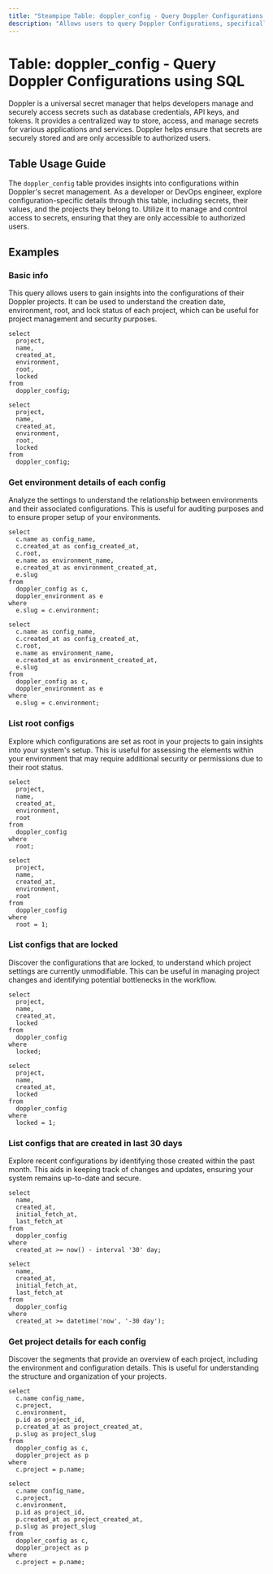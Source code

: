 ```yaml
---
title: "Steampipe Table: doppler_config - Query Doppler Configurations using SQL"
description: "Allows users to query Doppler Configurations, specifically the details of the secrets and their respective projects, providing insights into secret management and access control."
---
```


# Table: doppler_config - Query Doppler Configurations using SQL

Doppler is a universal secret manager that helps developers manage and securely access secrets such as database credentials, API keys, and tokens. It provides a centralized way to store, access, and manage secrets for various applications and services. Doppler helps ensure that secrets are securely stored and are only accessible to authorized users.

## Table Usage Guide

The `doppler_config` table provides insights into configurations within Doppler's secret management. As a developer or DevOps engineer, explore configuration-specific details through this table, including secrets, their values, and the projects they belong to. Utilize it to manage and control access to secrets, ensuring that they are only accessible to authorized users.

## Examples

### Basic info
This query allows users to gain insights into the configurations of their Doppler projects. It can be used to understand the creation date, environment, root, and lock status of each project, which can be useful for project management and security purposes.

```sql+postgres
select
  project,
  name,
  created_at,
  environment,
  root,
  locked
from
  doppler_config;
```

```sql+sqlite
select
  project,
  name,
  created_at,
  environment,
  root,
  locked
from
  doppler_config;
```

### Get environment details of each config
Analyze the settings to understand the relationship between environments and their associated configurations. This is useful for auditing purposes and to ensure proper setup of your environments.

```sql+postgres
select
  c.name as config_name,
  c.created_at as config_created_at,
  c.root,
  e.name as environment_name,
  e.created_at as environment_created_at,
  e.slug
from
  doppler_config as c,
  doppler_environment as e
where
  e.slug = c.environment;
```

```sql+sqlite
select
  c.name as config_name,
  c.created_at as config_created_at,
  c.root,
  e.name as environment_name,
  e.created_at as environment_created_at,
  e.slug
from
  doppler_config as c,
  doppler_environment as e
where
  e.slug = c.environment;
```

### List root configs
Explore which configurations are set as root in your projects to gain insights into your system's setup. This is useful for assessing the elements within your environment that may require additional security or permissions due to their root status.

```sql+postgres
select
  project,
  name,
  created_at,
  environment,
  root
from
  doppler_config
where
  root;
```

```sql+sqlite
select
  project,
  name,
  created_at,
  environment,
  root
from
  doppler_config
where
  root = 1;
```

### List configs that are locked
Discover the configurations that are locked, to understand which project settings are currently unmodifiable. This can be useful in managing project changes and identifying potential bottlenecks in the workflow.

```sql+postgres
select
  project,
  name,
  created_at,
  locked
from
  doppler_config
where
  locked;
```

```sql+sqlite
select
  project,
  name,
  created_at,
  locked
from
  doppler_config
where
  locked = 1;
```

### List configs that are created in last 30 days
Explore recent configurations by identifying those created within the past month. This aids in keeping track of changes and updates, ensuring your system remains up-to-date and secure.

```sql+postgres
select
  name,
  created_at,
  initial_fetch_at,
  last_fetch_at
from
  doppler_config
where
  created_at >= now() - interval '30' day;
```

```sql+sqlite
select
  name,
  created_at,
  initial_fetch_at,
  last_fetch_at
from
  doppler_config
where
  created_at >= datetime('now', '-30 day');
```

### Get project details for each config
Discover the segments that provide an overview of each project, including the environment and configuration details. This is useful for understanding the structure and organization of your projects.

```sql+postgres
select
  c.name config_name,
  c.project,
  c.environment,
  p.id as project_id,
  p.created_at as project_created_at,
  p.slug as project_slug
from
  doppler_config as c,
  doppler_project as p
where
  c.project = p.name;
```

```sql+sqlite
select
  c.name config_name,
  c.project,
  c.environment,
  p.id as project_id,
  p.created_at as project_created_at,
  p.slug as project_slug
from
  doppler_config as c,
  doppler_project as p
where
  c.project = p.name;
```